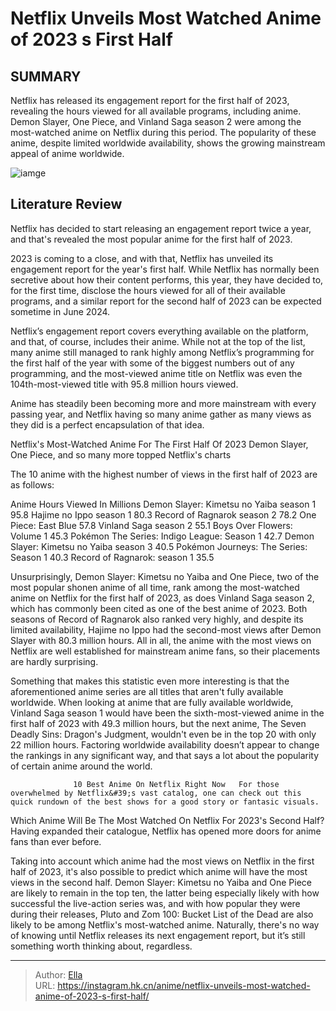 # Netflix Unveils Most Watched Anime of 2023 s First Half


## SUMMARY 



  Netflix has released its engagement report for the first half of 2023, revealing the hours viewed for all available programs, including anime.   Demon Slayer, One Piece, and Vinland Saga season 2 were among the most-watched anime on Netflix during this period.   The popularity of these anime, despite limited worldwide availability, shows the growing mainstream appeal of anime worldwide.  

![iamge](https://static1.srcdn.com/wordpress/wp-content/uploads/2023/12/tanjiro-and-nezuko-from-demon-slayer-season-3-episode-11.jpg)

## Literature Review

Netflix has decided to start releasing an engagement report twice a year, and that&#39;s revealed the most popular anime for the first half of 2023.




2023 is coming to a close, and with that, Netflix has unveiled its engagement report for the year&#39;s first half. While Netflix has normally been secretive about how their content performs, this year, they have decided to, for the first time, disclose the hours viewed for all of their available programs, and a similar report for the second half of 2023 can be expected sometime in June 2024.




Netflix’s engagement report covers everything available on the platform, and that, of course, includes their anime. While not at the top of the list, many anime still managed to rank highly among Netflix’s programming for the first half of the year with some of the biggest numbers out of any programming, and the most-viewed anime title on Netflix was even the 104th-most-viewed title with 95.8 million hours viewed.

          

Anime has steadily been becoming more and more mainstream with every passing year, and Netflix having so many anime gather as many views as they did is a perfect encapsulation of that idea.


 Netflix&#39;s Most-Watched Anime For The First Half Of 2023 
Demon Slayer, One Piece, and so many more topped Netflix&#39;s charts
         




The 10 anime with the highest number of views in the first half of 2023 are as follows:

 Anime  Hours Viewed In Millions   Demon Slayer: Kimetsu no Yaiba season 1  95.8   Hajime no Ippo season 1  80.3   Record of Ragnarok season 2  78.2   One Piece: East Blue  57.8   Vinland Saga season 2  55.1   Boys Over Flowers: Volume 1  45.3   Pokémon The Series: Indigo League: Season 1  42.7   Demon Slayer: Kimetsu no Yaiba season 3  40.5   Pokémon Journeys: The Series: Season 1  40.3   Record of Ragnarok: season 1  35.5   



Unsurprisingly, Demon Slayer: Kimetsu no Yaiba and One Piece, two of the most popular shonen anime of all time, rank among the most-watched anime on Netflix for the first half of 2023, as does Vinland Saga season 2, which has commonly been cited as one of the best anime of 2023. Both seasons of Record of Ragnarok also ranked very highly, and despite its limited availability, Hajime no Ippo had the second-most views after Demon Slayer with 80.3 million hours. All in all, the anime with the most views on Netflix are well established for mainstream anime fans, so their placements are hardly surprising.




Something that makes this statistic even more interesting is that the aforementioned anime series are all titles that aren&#39;t fully available worldwide. When looking at anime that are fully available worldwide, Vinland Saga season 1 would have been the sixth-most-viewed anime in the first half of 2023 with 49.3 million hours, but the next anime, The Seven Deadly Sins: Dragon&#39;s Judgment, wouldn&#39;t even be in the top 20 with only 22 million hours. Factoring worldwide availability doesn’t appear to change the rankings in any significant way, and that says a lot about the popularity of certain anime around the world.

                  10 Best Anime On Netflix Right Now   For those overwhelmed by Netflix&#39;s vast catalog, one can check out this quick rundown of the best shows for a good story or fantasic visuals.   



 Which Anime Will Be The Most Watched On Netflix For 2023&#39;s Second Half? 
Having expanded their catalogue, Netflix has opened more doors for anime fans than ever before.
          




Taking into account which anime had the most views on Netflix in the first half of 2023, it&#39;s also possible to predict which anime will have the most views in the second half. Demon Slayer: Kimetsu no Yaiba and One Piece are likely to remain in the top ten, the latter being especially likely with how successful the live-action series was, and with how popular they were during their releases, Pluto and Zom 100: Bucket List of the Dead are also likely to be among Netflix&#39;s most-watched anime. Naturally, there&#39;s no way of knowing until Netflix releases its next engagement report, but it’s still something worth thinking about, regardless.



---

> Author: [Ella](https://instagram.hk.cn/)  
> URL: https://instagram.hk.cn/anime/netflix-unveils-most-watched-anime-of-2023-s-first-half/  


